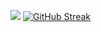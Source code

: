 ![](http://github-profile-summary-cards.vercel.app/api/cards/profile-details?username=sivori&theme=nightowl)
[![GitHub Streak](https://streak-stats.demolab.com?user=sivori)](https://git.io/streak-stats)
<!--START_SECTION:waka-->
<!--END_SECTION:waka-->
